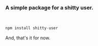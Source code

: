 ### A simple package for a shitty user.
<br>

```javascript
npm install shitty-user
```

And, that's it for now.